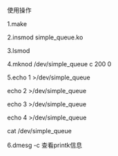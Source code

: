 使用操作

1.make

2.insmod simple_queue.ko 

3.lsmod

4.mknod /dev/simple_queue c 200 0

5.echo 1 >/dev/simple_queue

  echo 2 >/dev/simple_queue
  
  echo 3 >/dev/simple_queue
  
  echo 4 >/dev/simple_queue
  
  cat /dev/simple_queue
  
6.dmesg -c 查看printk信息
